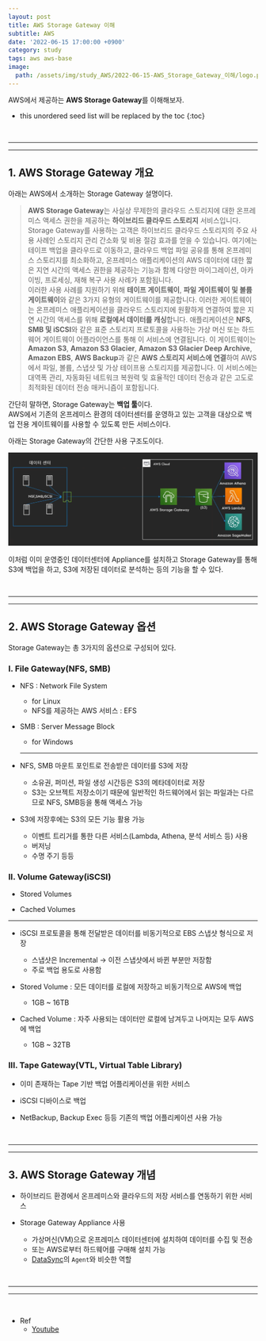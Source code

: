 ```yaml
---
layout: post
title: AWS Storage Gateway 이해
subtitle: AWS
date: '2022-06-15 17:00:00 +0900'
category: study
tags: aws aws-base
image:
  path: /assets/img/study_AWS/2022-06-15-AWS_Storage_Gateway_이해/logo.png
---
```


AWS에서 제공하는 **AWS Storage Gateway**를 이해해보자.

<!--more-->

* this unordered seed list will be replaced by the toc
{:toc}

<br>
<hr/>
<hr/>

## 1. AWS Storage Gateway 개요

아래는 AWS에서 소개하는 Storage Gateway 설명이다.

> **AWS Storage Gateway**는 사실상 무제한의 클라우드 스토리지에 대한 온프레미스 액세스 권한을 제공하는 **하이브리드 클라우드 스토리지** 서비스입니다. Storage Gateway를 사용하는 고객은 하이브리드 클라우드 스토리지의 주요 사용 사례인 스토리지 관리 간소화 및 비용 절감 효과를 얻을 수 있습니다. 여기에는 테이프 백업을 클라우드로 이동하고, 클라우드 백업 파일 공유를 통해 온프레미스 스토리지를 최소화하고, 온프레미스 애플리케이션의 AWS 데이터에 대한 짧은 지연 시간의 액세스 권한을 제공하는 기능과 함께 다양한 마이그레이션, 아카이빙, 프로세싱, 재해 복구 사용 사례가 포함됩니다.<br>
> 이러한 사용 사례를 지원하기 위해 **테이프 게이트웨이**, **파일 게이트웨이 및 볼륨 게이트웨이**와 같은 3가지 유형의 게이트웨이를 제공합니다. 이러한 게이트웨이는 온프레미스 애플리케이션을 클라우드 스토리지에 원활하게 연결하여 짧은 지연 시간의 액세스를 위해 **로컬에서 데이터를 캐싱**합니다. 애플리케이션은 **NFS**, **SMB 및 iSCSI**와 같은 표준 스토리지 프로토콜을 사용하는 가상 머신 또는 하드웨어 게이트웨이 어플라이언스를 통해 이 서비스에 연결됩니다. 이 게이트웨이는 **Amazon S3**, **Amazon S3 Glacier**, **Amazon S3 Glacier Deep Archive**, **Amazon EBS**, **AWS Backup**과 같은 **AWS 스토리지 서비스에 연결**하여 AWS에서 파일, 볼륨, 스냅샷 및 가상 테이프용 스토리지를 제공합니다. 이 서비스에는 대역폭 관리, 자동화된 네트워크 복원력 및 효율적인 데이터 전송과 같은 고도로 최적화된 데이터 전송 매커니즘이 포함됩니다.

간단히 말하면, Storage Gateway는 **백업 툴**이다.<br>
AWS에서 기존의 온프레미스 환경의 데이터센터를 운영하고 있는 고객을 대상으로 백업 전용 게이트웨이를 사용할 수 있도록 만든 서비스이다.

아래는 Storage Gateway의 간단한 사용 구조도이다.

![archi](/assets/img/study_AWS/2022-06-15-AWS_Storage_Gateway_이해/archi.png)

이처럼 이미 운영중인 데이터센터에 Appliance를 설치하고 Storage Gateway를 통해 S3에 백업을 하고, S3에 저장된 데이터로 분석하는 등의 기능을 할 수 있다.

<br>
<hr/>
<hr/>

## 2. AWS Storage Gateway 옵션

Storage Gateway는 총 3가지의 옵션으로 구성되어 있다.

### I. File Gateway(NFS, SMB)

  * NFS : Network File System
    + for Linux
    + NFS를 제공하는 AWS 서비스 : EFS

  * SMB : Server Message Block
    + for Windows

    <hr>

  * NFS, SMB 마운트 포인트로 전송받은 데이터를 S3에 저장
    + 소유권, 퍼미션, 파일 생성 시간등은 S3의 메타데이터로 저장
    + S3는 오브젝트 저장소이기 때문에 일반적인 하드웨어에서 읽는 파일과는 다르므로 NFS, SMB등을 통해 액세스 가능

  * S3에 저장후에는 S3의 모든 기능 활용 가능
    + 이벤트 트리거를 통한 다른 서비스(Lambda, Athena, 분석 서비스 등) 사용
    + 버저닝
    + 수명 주기 등등

### II. Volume Gateway(iSCSI)

  * Stored Volumes

  * Cached Volumes

<hr>

  * iSCSI 프로토콜을 통해 전달받은 데이터를 비동기적으로 EBS 스냅샷 형식으로 저장
    + 스냅샷은 Incremental -> 이전 스냅샷에서 바뀐 부분만 저장함
    + 주로 백업 용도로 사용함

  * Stored Volume : 모든 데이터를 로컬에 저장하고 비동기적으로 AWS에 백업
    + 1GB ~ 16TB
  
  * Cached Volume : 자주 사용되는 데이터만 로컬에 남겨두고 나머지는 모두 AWS에 백업
    + 1GB ~ 32TB

### III. Tape Gateway(VTL, Virtual Table Library)

  * 이미 존재하는 Tape 기반 백업 어플리케이션을 위한 서비스

  * iSCSI 디바이스로 백업

  * NetBackup, Backup Exec 등등 기존의 백업 어플리케이션 사용 가능

<br>
<hr/>
<hr/>

## 3. AWS Storage Gateway 개념

  * 하이브리드 환경에서 온프레미스와 클라우드의 저장 서비스를 연동하기 위한 서비스

  * Storage Gateway Appliance 사용
    + 가상머신(VM)으로 온프레미스 데이터센터에 설치하여 데이터를 수집 및 전송
    + 또는 AWS로부터 하드웨어를 구매해 설치 가능
    + [DataSync](https://heoj10272.github.io/study/DataSync_Storage_Gateway_%EB%B9%84%EA%B5%90.html#1-2-aws-datasync-%EA%B0%9C%EB%85%90)의 `Agent`와 비슷한 역할

<br>
<hr/>
<hr/>
<br>

* Ref
  - [Youtube](https://youtu.be/gjlRurFnYeg)

